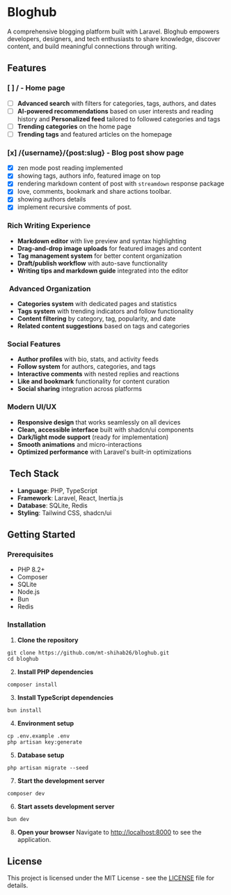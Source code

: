 # Bloghub

A comprehensive blogging platform built with Laravel. Bloghub empowers developers, designers, and tech enthusiasts to share knowledge, discover content, and build meaningful connections through writing.

## Features

### [ ] / - Home page

- [ ] **Advanced search** with filters for categories, tags, authors, and dates
- [ ] **AI-powered recommendations** based on user interests and reading history and **Personalized feed** tailored to followed categories and tags
- [ ] **Trending categories** on the home page
- [ ] **Trending tags** and featured articles on the homepage

### [x] /{username}/{post:slug} - Blog post show page

- [x] zen mode post reading implemented
- [x] showing tags, authors info, featured image on top
- [x] rendering markdown content of post with `streamdown` response package
- [x] love, comments, bookmark and share actions toolbar.
- [x] showing authors details
- [x] implement recursive comments of post.

### **Rich Writing Experience**

- **Markdown editor** with live preview and syntax highlighting
- **Drag-and-drop image uploads** for featured images and content
- **Tag management system** for better content organization
- **Draft/publish workflow** with auto-save functionality
- **Writing tips and markdown guide** integrated into the editor

### ️ **Advanced Organization**

- **Categories system** with dedicated pages and statistics
- **Tags system** with trending indicators and follow functionality
- **Content filtering** by category, tag, popularity, and date
- **Related content suggestions** based on tags and categories

### **Social Features**

- **Author profiles** with bio, stats, and activity feeds
- **Follow system** for authors, categories, and tags
- **Interactive comments** with nested replies and reactions
- **Like and bookmark** functionality for content curation
- **Social sharing** integration across platforms

### **Modern UI/UX**

- **Responsive design** that works seamlessly on all devices
- **Clean, accessible interface** built with shadcn/ui components
- **Dark/light mode support** (ready for implementation)
- **Smooth animations** and micro-interactions
- **Optimized performance** with Laravel's built-in optimizations

## ️ Tech Stack

- **Language**: PHP, TypeScript
- **Framework**: Laravel, React, Inertia.js
- **Database**: SQLite, Redis
- **Styling**: Tailwind CSS, shadcn/ui

## Getting Started

### Prerequisites

- PHP 8.2+
- Composer
- SQLite
- Node.js
- Bun
- Redis

### Installation

1. **Clone the repository**

```shellscript
git clone https://github.com/mt-shihab26/bloghub.git
cd bloghub
```

2. **Install PHP dependencies**

```shellscript
composer install
```

3. **Install TypeScript dependencies**

```shellscript
bun install
```

4. **Environment setup**

```shellscript
cp .env.example .env
php artisan key:generate
```

5. **Database setup**

```shellscript
php artisan migrate --seed
```

7. **Start the development server**

```shellscript
composer dev
```

6. **Start assets development server**

```shellscript
bun dev
```

8. **Open your browser**
   Navigate to [http://localhost:8000](http://localhost:8000) to see the application.

## License

This project is licensed under the MIT License - see the [LICENSE](LICENSE) file for details.

